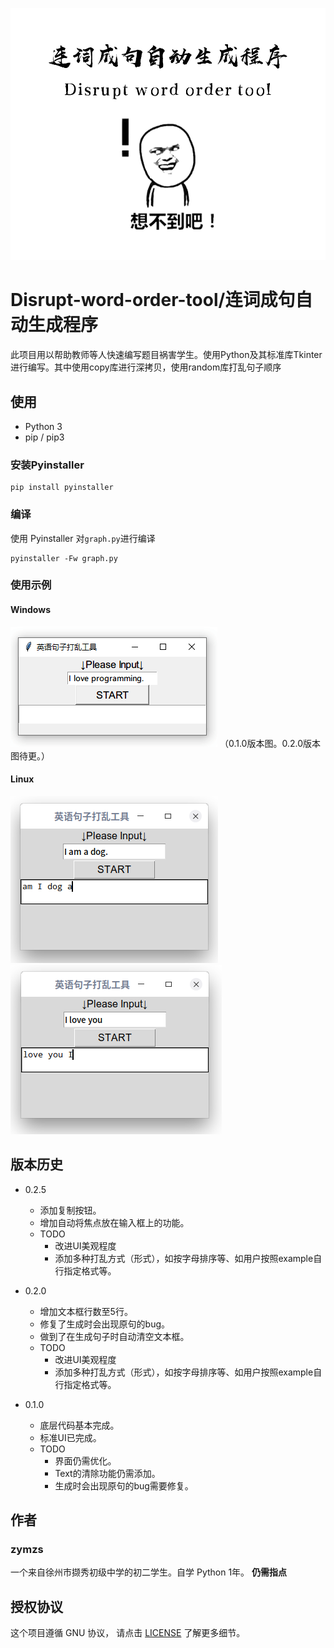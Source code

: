 ![](media/header.png)
# Disrupt-word-order-tool/连词成句自动生成程序

此项目用以帮助教师等人快速编写题目祸害学生。使用Python及其标准库Tkinter进行编写。其中使用copy库进行深拷贝，使用random库打乱句子顺序

## 使用

* Python 3
* pip / pip3

### 安装Pyinstaller

```
pip install pyinstaller
```

### 编译

使用 Pyinstaller 对``` graph.py ```进行编译

```
pyinstaller -Fw graph.py
```

### 使用示例

#### Windows
![](media/example1.gif)
（0.1.0版本图。0.2.0版本图待更。）

#### Linux
![](media/example2.png)
![](media/example3.png)

## 版本历史

* 0.2.5
    * 添加复制按钮。
    * 增加自动将焦点放在输入框上的功能。
    * TODO
        * 改进UI美观程度
        * 添加多种打乱方式（形式），如按字母排序等、如用户按照example自行指定格式等。

* 0.2.0
    * 增加文本框行数至5行。
    * 修复了生成时会出现原句的bug。
    * 做到了在生成句子时自动清空文本框。
    * TODO
        * 改进UI美观程度
        * 添加多种打乱方式（形式），如按字母排序等、如用户按照example自行指定格式等。

* 0.1.0
    * 底层代码基本完成。
    * 标准UI已完成。
    * TODO
        * 界面仍需优化。
        * Text的清除功能仍需添加。
        * 生成时会出现原句的bug需要修复。

## 作者

### zymzs
一个来自徐州市撷秀初级中学的初二学生。自学 Python 1年。
**仍需指点**

## 授权协议

这个项目遵循 GNU 协议， 请点击 [LICENSE](LICENSE) 了解更多细节。
